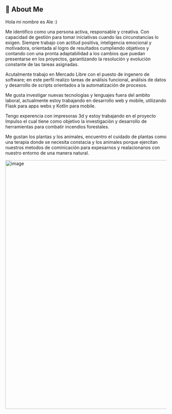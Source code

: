 ## 🚀 About Me
Hola mi nombre es Ale :)  

Me identifico como una persona activa, responsable y creativa. Con capacidad de gestión para tomar iniciativas cuando las circunstancias lo exigen. Siempre trabajo con actitud positiva, inteligencia emocional y motivadora, orientada al logro de resultados cumpliendo objetivos y contando con una pronta adaptabilidad a los cambios que puedan presentarse en los  proyectos, garantizando la resolución y evolución constante de las tareas asignadas. 

Acutalmente trabajo en Mercado Libre con el puesto de ingenero de software; en este perfil realizo tareas de análisis funcional, análisis de datos y desarrollo de scripts orientados a la automatización de procesos.

Me gusta investigar nuevas tecnologías y lenguajes fuera del ambito laboral, actualmente estoy trabajando en desarrollo web y mobile, utilizando Flask para apps webs y Kotlin para mobile.

Tengo experencia con impresoras 3d y estoy trabajando en el proyecto Impulso el cual tiene como objetivo la investigación y desarrollo de herramientas para combatir incendios forestales.

Me gustan los plantas y los animales, encuentro el cuidado de plantas como una terapia donde se necesita constacia y los animales porque ejercitan nuestros metodos de cominicación para expesarnos y realacionanos con nuestro entorno de una manera natural.

<img width="778" alt="image" src="https://user-images.githubusercontent.com/112590585/188031900-1c10ca51-63c4-4851-b078-eaa58c65ca61.png">

